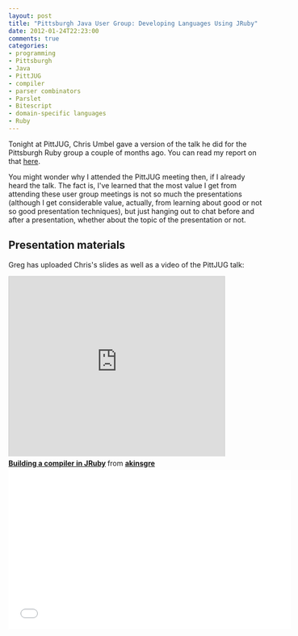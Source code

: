```yaml
---
layout: post
title: "Pittsburgh Java User Group: Developing Languages Using JRuby"
date: 2012-01-24T22:23:00
comments: true
categories: 
- programming
- Pittsburgh
- Java
- PittJUG
- compiler
- parser combinators
- Parslet
- Bitescript
- domain-specific languages
- Ruby
---
```

Tonight at PittJUG, Chris Umbel gave a version of the talk he did for the Pittsburgh Ruby group a couple of months ago. You can read my report on that [here](/blog/2011/10/06/pittsburgh-ruby-building-a-compiler-in-jruby/).

You might wonder why I attended the PittJUG meeting then, if I already heard the talk. The fact is, I've learned that the most value I get from attending these user group meetings is not so much the presentations (although I get considerable value, actually, from learning about good or not so good presentation techniques), but just hanging out to chat before and after a presentation, whether about the topic of the presentation or not.

## Presentation materials

Greg has uploaded Chris's slides as well as a video of the PittJUG talk:

<iframe src="http://www.slideshare.net/slideshow/embed_code/11327294" width="427" height="356" frameborder="0" marginwidth="0" marginheight="0" scrolling="no" style="border:1px solid #CCC;border-width:1px 1px 0;margin-bottom:5px" allowfullscreen webkitallowfullscreen mozallowfullscreen> </iframe> <div style="margin-bottom:5px"> <strong> <a href="http://www.slideshare.net/akinsgre/building-a-compiler-in-jruby" title="Building a compiler in JRuby" target="_blank">Building a compiler in JRuby</a> </strong> from <strong><a href="http://www.slideshare.net/akinsgre" target="_blank">akinsgre</a></strong> </div>

<iframe width="560" height="315" src="//www.youtube.com/embed/wvg1m-lyKsU" frameborder="0" allowfullscreen></iframe>
